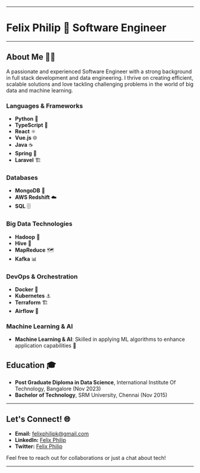 
---

# Felix Philip 🌟 Software Engineer

---

## About Me 🙋‍♂️

A passionate and experienced Software Engineer with a strong background in full stack development and data engineering. I thrive on creating efficient, scalable solutions and love tackling challenging problems in the world of big data and machine learning.

### Languages & Frameworks
- **Python** 🐍
- **TypeScript** 📘
- **React** ⚛️
- **Vue.js** 🌐
- **Java** ☕
- **Spring** 🍃
- **Laravel** 🏗️


### Databases
- **MongoDB** 🍃
- **AWS Redshift** ☁️
- **SQL** 🗄️

### Big Data Technologies
- **Hadoop** 🐘
- **Hive** 🐝
- **MapReduce** 🗺️
- **Kafka** 📊

### DevOps & Orchestration
- **Docker** 🐳
- **Kubernetes** ⚓
- **Terraform** 🏗️
- **Airflow** 💨

### Machine Learning & AI
- **Machine Learning & AI**: Skilled in applying ML algorithms to enhance application capabilities 🤖


## Education 🎓

- **Post Graduate Diploma in Data Science**, International Institute Of Technology, Bangalore (Nov 2023)
- **Bachelor of Technology**, SRM University, Chennai (Nov 2015)

---

## Let's Connect! 🌐

- **Email:** [felixphilipk@gmail.com](mailto:felixphilipk@gmail.com)
- **LinkedIn:** [Felix Philip](https://www.linkedin.com/in/felix-p-88a830120)
- **Twitter:** [Felix Philip](https://twitter.com/felixphilip7)

Feel free to reach out for collaborations or just a chat about tech!

---
